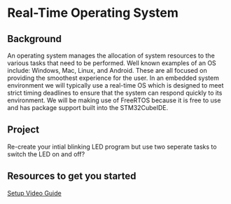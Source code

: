 # Real-Time Operating System

## Background 
An operating system manages the allocation of system resources to the various tasks that need to be performed. Well known examples of an OS include: Windows, Mac, Linux, and Android. These are all focused on providing the smoothest experience for the user. In an embedded system environment we will typically use a real-time OS which is designed to meet strict timing deadlines to ensure that the system can respond quickly to its environment. We will be making use of FreeRTOS because it is free to use and has package support built into the STM32CubeIDE.   

## Project 
Re-create your intial blinking LED program but use two seperate tasks to switch the LED on and off? 

## Resources to get you started 
[Setup Video Guide](https://youtu.be/OPrcpbKNSjU?si=bKYloDzACBLvXzbz)
